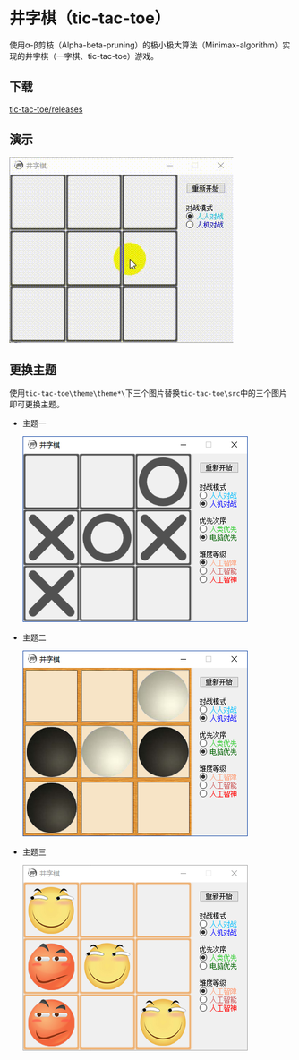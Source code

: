 # 井字棋（tic-tac-toe）

使用α-β剪枝（Alpha-beta-pruning）的极小极大算法（Minimax-algorithm）实现的井字棋（一字棋、tic-tac-toe）游戏。

## 下载

[tic-tac-toe/releases](https://github.com/huihut/tic-tac-toe/releases)

## 演示

![demo](images/demo.gif)

## 更换主题

使用`tic-tac-toe\theme\theme*\`下三个图片替换`tic-tac-toe\src`中的三个图片即可更换主题。

* 主题一

  ![theme1](images/theme1.png)

* 主题二

  ![theme2](images/theme2.png)

* 主题三

  ![theme3](images/theme3.png)
